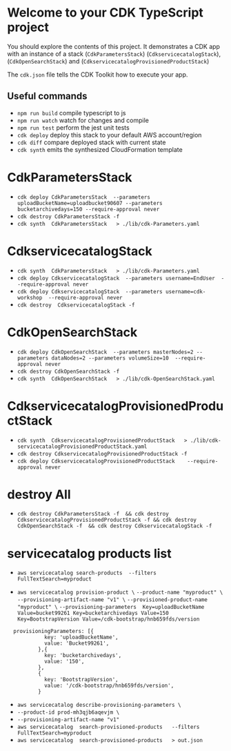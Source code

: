 # Welcome to your CDK TypeScript project

You should explore the contents of this project. It demonstrates a CDK app with an instance of a stack (`CdkParametersStack`)
(`CdkservicecatalogStack`), (`CdkOpenSearchStack`) and (`CdkservicecatalogProvisionedProductStack`)

The `cdk.json` file tells the CDK Toolkit how to execute your app.

## Useful commands

* `npm run build`   compile typescript to js
* `npm run watch`   watch for changes and compile
* `npm run test`    perform the jest unit tests
* `cdk deploy`      deploy this stack to your default AWS account/region
* `cdk diff`        compare deployed stack with current state
* `cdk synth`       emits the synthesized CloudFormation template

# CdkParametersStack
* `cdk deploy CdkParametersStack  --parameters uploadBucketName=uploadbucket90607 --parameters bucketarchivedays=150 --require-approval never`
* `cdk destroy CdkParametersStack -f` 
* `cdk synth  CdkParametersStack   > ./lib/cdk-Parameters.yaml`

# CdkservicecatalogStack
* `cdk synth  CdkParametersStack   > ./lib/cdk-Parameters.yaml`
* `cdk deploy CdkservicecatalogStack  --parameters username=EndUser  --require-approval never`
* `cdk deploy CdkservicecatalogStack  --parameters username=cdk-workshop  --require-approval never`
* `cdk destroy  CdkservicecatalogStack -f`  

# CdkOpenSearchStack
* `cdk deploy CdkOpenSearchStack  --parameters masterNodes=2 --parameters dataNodes=2 --parameters volumeSize=10  --require-approval never`
* `cdk destroy CdkOpenSearchStack -f` 
* `cdk synth  CdkOpenSearchStack   > ./lib/cdk-OpenSearchStack.yaml`

# CdkservicecatalogProvisionedProductStack
* `cdk synth  CdkservicecatalogProvisionedProductStack   > ./lib/cdk-servicecatalogProvisionedProductStack.yaml`
* `cdk destroy CdkservicecatalogProvisionedProductStack -f`
* `cdk deploy CdkservicecatalogProvisionedProductStack    --require-approval never`


# destroy All
* `cdk destroy CdkParametersStack -f  && cdk destroy CdkservicecatalogProvisionedProductStack -f && cdk destroy CdkOpenSearchStack -f  && cdk destroy CdkservicecatalogStack -f`  


# servicecatalog products list
* `aws servicecatalog search-products  --filters FullTextSearch=myproduct`

* `aws servicecatalog provision-product \`
    `--product-name "myproduct" \`
    `--provisioning-artifact-name "v1" \`
    `--provisioned-product-name "myproduct" \`
    `--provisioning-parameters  Key=uploadBucketName Value=bucket99261 Key=bucketarchivedays Value=150 Key=BootstrapVersion Value=/cdk-bootstrap/hnb659fds/version`

```
  provisioningParameters: [{
            key: 'uploadBucketName',
            value: 'Bucket99261',
          },{
            key: 'bucketarchivedays',
            value: '150',
          },
          {
            key: 'BootstrapVersion',
            value: '/cdk-bootstrap/hnb659fds/version',
          }
```


* `aws servicecatalog describe-provisioning-parameters \`
* `--product-id prod-mh3qjb6aqevjm \`
* `--provisioning-artifact-name "v1"`
* `aws servicecatalog  search-provisioned-products   --filters FullTextSearch=myproduct`
* `aws servicecatalog  search-provisioned-products   > out.json`   
